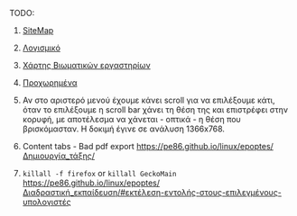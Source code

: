 TODO:

1. [SiteMap](https://pe86.github.io/linux/SiteMap/)

2. [Λογισμικό](https://pe86.github.io/linux/Λογισμικό/)

3. [Χάρτης Βιωματικών εργαστηρίων](https://pe86.github.io/linux/LTSP/Βιωματικά_εργαστήρια/#χάρτης-βιωματικών-εργαστηρίων)

4. [Προχωρημένα](https://pe86.github.io/linux/LTSP/Προχωρημένα/)

5. Αν στο αριστερό μενού έχουμε κάνει scroll για να επιλέξουμε κάτι, όταν το επιλέξουμε η scroll bar χάνει τη θέση της και επιστρέφει στην κορυφή, με αποτέλεσμα να χάνεται - οπτικά - η θέση που βρισκόμασταν.
Η δοκιμή έγινε σε ανάλυση 1366x768.

6. Content tabs - Bad pdf export <https://pe86.github.io/linux/epoptes/Δημιουργία_τάξης/>

7. `killall -f firefox` or `killall GeckoMain` <https://pe86.github.io/linux/epoptes/Διαδραστική_εκπαίδευση/#εκτέλεση-εντολής-στους-επιλεγμένους-υπολογιστές>
